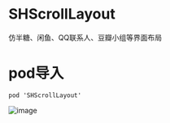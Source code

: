 # SHScrollLayout
仿半糖、闲鱼、QQ联系人、豆瓣小组等界面布局

# pod导入
```
pod 'SHScrollLayout'
```

![image](https://github.com/CCSH/ScrollLayout/blob/master/QQ20180915-144725-HD.gif)

